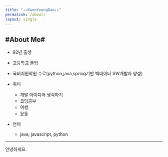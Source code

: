 ```yaml
---
title: "↓↓KwonYeongDae↓↓"
permalink: /about/
layout: single
---
```


## #About Me#
- 92년 출생
- 고등학교 졸업
- 국비지원학원 수료(python,java,spring기반 빅데이터 SW개발자 양성)
- 취미
    + 개발 아이디어 생각하기
    + 코딩공부
    + 여행
    + 운동

- 언어
    + java, javascript, python
<hr>

안녕하세요. 